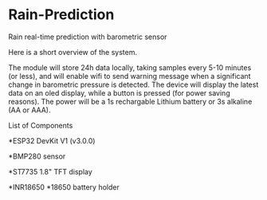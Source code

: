 # Rain-Prediction
Rain real-time prediction with barometric sensor

Here is a short overview of the system.

The module will store 24h data locally, taking samples every 5-10 minutes (or less), and will enable wifi to send warning message when a significant change in barometric pressure is detected. The device will display the latest data on an oled display, while a button is pressed (for power saving reasons). The power will be a 1s rechargable Lithium battery or 3s alkaline (AA or AAA).




List of Components

*ESP32 DevKit V1 (v3.0.0)

*BMP280 sensor

*ST7735 1.8" TFT display



*INR18650
*18650 battery holder
